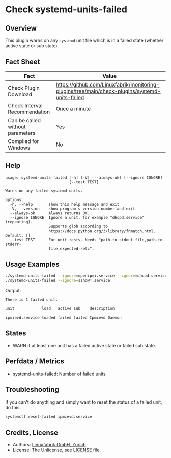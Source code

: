 # Check systemd-units-failed

## Overview

This plugin warns on any `systemd` unit file which is in a failed state (whether active state or sub state).


## Fact Sheet

| Fact | Value |
|----|----|
| Check Plugin Download                 | <https://github.com/Linuxfabrik/monitoring-plugins/tree/main/check-plugins/systemd-units-failed> |
| Check Interval Recommendation         | Once a minute |
| Can be called without parameters      | Yes |
| Compiled for Windows                  | No |


## Help

```text
usage: systemd-units-failed [-h] [-V] [--always-ok] [--ignore IGNORE]
                            [--test TEST]

Warns on any failed systemd units.

options:
  -h, --help       show this help message and exit
  -V, --version    show program's version number and exit
  --always-ok      Always returns OK.
  --ignore IGNORE  Ignore a unit, for example "dhcpd.service" (repeating).
                   Supports glob according to
                   https://docs.python.org/3/library/fnmatch.html. Default: []
  --test TEST      For unit tests. Needs "path-to-stdout-file,path-to-stderr-
                   file,expected-retc".
```


## Usage Examples

```bash
./systemd-units-failed --ignore=openipmi.service --ignore=dhcpd.service
./systemd-units-failed --ignore=sshd@*.service
```

Output:

```text
There is 1 failed unit.

unit            load   active sub    description
----            ----   ------ ---    -----------
ipmievd.service loaded failed failed Ipmievd Daemon
```


## States

* WARN if at least one unit has a failed active state or failed sub state.


## Perfdata / Metrics

* systemd-units-failed: Number of failed units


## Troubleshooting

If you can't do anything and simply want to reset the status of a failed unit, do this:

```bash
systemctl reset-failed ipmievd.service
```


## Credits, License

* Authors: [Linuxfabrik GmbH, Zurich](https://www.linuxfabrik.ch)
* License: The Unlicense, see [LICENSE file](https://unlicense.org/).
